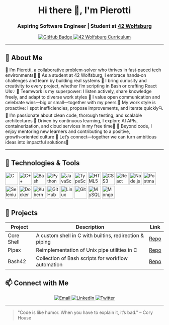 <h1 align="center">Hi there 👋, I'm Pierotti</h1>
<h3 align="center">Aspiring Software Engineer | Student at <a href="https://42wolfsburg.de/">42 Wolfsburg</a></h3>

<p align="center">
  <a href="https://github.com/pfalli">
    <img src="https://img.shields.io/badge/GitHub-pfalli-black?style=for-the-badge&logo=github" alt="GitHub Badge" />
  </a>
  <a href="https://42wolfsburg.de/42-programming-curriculum/">
    <img src="https://img.shields.io/badge/Core%20Curriculum-42%20Wolfsburg-00BEFF?style=for-the-badge&logo=42&logoColor=white" alt="42 Wolfsburg Curriculum" />
  </a>
</p>

---

## 🚀 About Me

🔹 I’m Pierotti, a collaborative problem‑solver who thrives in fast‑paced tech environments🤝
🔹 As a student at 42 Wolfsburg, I embrace hands‑on challenges and learn by building real systems 
🔹 I bring curiosity and creativity to every project, whether I’m scripting in Bash or crafting React UIs💡
🔹 Teamwork is my superpower: I listen actively, share knowledge freely, and adapt to diverse work styles
🔹 I value open communication and celebrate wins—big or small—together with my peers
🔹 My work style is proactive: I spot inefficiencies, propose improvements, and iterate quickly🔍
🔹 I’m passionate about clean code, thorough testing, and scalable architectures
🔹 Driven by continuous learning, I explore AI APIs, containerization, and cloud services in my free time🌱
🔹 Beyond code, I enjoy mentoring new learners and contributing to a positive, growth‑oriented culture
🔹 Let’s connect—together we can turn ambitious ideas into impactful solutions🚀


---

## 🔧 Technologies & Tools

<p align="left">
  <!-- Low-level Languages & Scripting -->
  <img src="https://cdn.jsdelivr.net/gh/devicons/devicon/icons/c/c-original.svg" alt="C" width="40" height="40" />
  <img src="https://cdn.jsdelivr.net/gh/devicons/devicon/icons/cplusplus/cplusplus-original.svg" alt="C++" width="40" height="40" />
  <img src="https://cdn.jsdelivr.net/gh/devicons/devicon/icons/bash/bash-original.svg" alt="Bash" width="40" height="40" />
  <img src="https://cdn.jsdelivr.net/gh/devicons/devicon/icons/python/python-original.svg" alt="Python" width="40" height="40" />

  <!-- Web Development -->
  <img src="https://cdn.jsdelivr.net/gh/devicons/devicon/icons/javascript/javascript-original.svg" alt="JavaScript" width="40" height="40" />
  <img src="https://cdn.jsdelivr.net/gh/devicons/devicon/icons/typescript/typescript-original.svg" alt="TypeScript" width="40" height="40" />
  <img src="https://cdn.jsdelivr.net/gh/devicons/devicon/icons/html5/html5-original.svg" alt="HTML5" width="40" height="40" />
  <img src="https://cdn.jsdelivr.net/gh/devicons/devicon/icons/css3/css3-original.svg" alt="CSS3" width="40" height="40" />
  <img src="https://cdn.jsdelivr.net/gh/devicons/devicon/icons/react/react-original.svg" alt="React" width="40" height="40" />
  <img src="https://cdn.jsdelivr.net/gh/devicons/devicon/icons/nodejs/nodejs-original.svg" alt="Node.js" width="40" height="40" />

  <!-- APIs & Testing -->
  <img src="https://cdn.jsdelivr.net/gh/devicons/devicon/icons/postman/postman-original.svg" alt="Postman" width="40" height="40" />
  <img src="https://cdn.jsdelivr.net/gh/devicons/devicon/icons/selenium/selenium-original.svg" alt="Selenium" width="40" height="40" />

  <!-- DevOps & Cloud -->
  <img src="https://cdn.jsdelivr.net/gh/devicons/devicon/icons/docker/docker-original-wordmark.svg" alt="Docker" width="40" height="40" />
  <img src="https://cdn.jsdelivr.net/gh/devicons/devicon/icons/kubernetes/kubernetes-plain.svg" alt="Kubernetes" width="40" height="40" />
  <img src="https://cdn.jsdelivr.net/gh/devicons/devicon/icons/githubactions/githubactions-original.svg" alt="GitHub Actions" width="40" height="40" />
  <img src="https://cdn.jsdelivr.net/gh/devicons/devicon/icons/linux/linux-original.svg" alt="Linux" width="40" height="40" />
  <img src="https://cdn.jsdelivr.net/gh/devicons/devicon/icons/git/git-original.svg" alt="Git" width="40" height="40" />

  <!-- Databases -->
  <img src="https://cdn.jsdelivr.net/gh/devicons/devicon/icons/mysql/mysql-original.svg" alt="MySQL" width="40" height="40" />
  <img src="https://cdn.jsdelivr.net/gh/devicons/devicon/icons/mongodb/mongodb-original.svg" alt="MongoDB" width="40" height="40" />

</p>



## 📂 Projects

| Project    | Description                                              | Link                                             |
| ---------- | -------------------------------------------------------- | ------------------------------------------------ |
| Core Shell | A custom shell in C with builtins, redirection & piping  | [Repo](https://github.com/pfalli/coreshell)      |
| Pipex      | Reimplementation of Unix pipe utilities in C             | [Repo](https://github.com/pfalli/pipex)          |
| Bash42     | Collection of Bash scripts for workflow automation       | [Repo](https://github.com/pfalli/bash42)         |



## 📫 Connect with Me

<p align="center">
  <a href="mailto:YOUR_EMAIL@example.com">
    <img src="https://img.shields.io/badge/Email-YOUR_EMAIL-blue?style=for-the-badge&logo=gmail&logoColor=white" alt="Email" />
  </a>
  <a href="https://linkedin.com/in/YOUR_LINKEDIN">
    <img src="https://img.shields.io/badge/LinkedIn-Pierotti-blue?style=for-the-badge&logo=linkedin&logoColor=white" alt="LinkedIn" />
  </a>
  <a href="https://twitter.com/YOUR_TWITTER">
    <img src="https://img.shields.io/badge/Twitter-@YOUR_TWITTER-1DA1F2?style=for-the-badge&logo=twitter&logoColor=white" alt="Twitter" />
  </a>
</p>

---

> "Code is like humor. When you have to explain it, it’s bad." – Cory House
